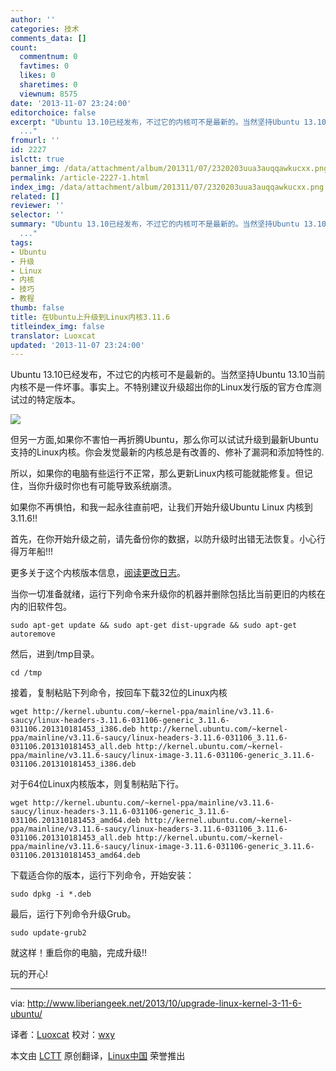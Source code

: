```yaml
---
author: ''
categories: 技术
comments_data: []
count:
  commentnum: 0
  favtimes: 0
  likes: 0
  sharetimes: 0
  viewnum: 8575
date: '2013-11-07 23:24:00'
editorchoice: false
excerpt: "Ubuntu 13.10已经发布，不过它的内核可不是最新的。当然坚持Ubuntu 13.10当前内核不是一件坏事。事实上。不特别建议升级超出你的Linux发行版的官方仓库测试过的特定版本。\r\n\r\n但另一方面,如果你不害怕一再折腾Ubuntu，
  ..."
fromurl: ''
id: 2227
islctt: true
banner_img: /data/attachment/album/201311/07/2320203uua3auqqawkucxx.png
permalink: /article-2227-1.html
index_img: /data/attachment/album/201311/07/2320203uua3auqqawkucxx.png.thumb.jpg
related: []
reviewer: ''
selector: ''
summary: "Ubuntu 13.10已经发布，不过它的内核可不是最新的。当然坚持Ubuntu 13.10当前内核不是一件坏事。事实上。不特别建议升级超出你的Linux发行版的官方仓库测试过的特定版本。\r\n\r\n但另一方面,如果你不害怕一再折腾Ubuntu，
  ..."
tags:
- Ubuntu
- 升级
- Linux
- 内核
- 技巧
- 教程
thumb: false
title: 在Ubuntu上升级到Linux内核3.11.6
titleindex_img: false
translator: Luoxcat
updated: '2013-11-07 23:24:00'
---
```


Ubuntu 13.10已经发布，不过它的内核可不是最新的。当然坚持Ubuntu 13.10当前内核不是一件坏事。事实上。不特别建议升级超出你的Linux发行版的官方仓库测试过的特定版本。


![](/data/attachment/album/201311/07/2320203uua3auqqawkucxx.png)


但另一方面,如果你不害怕一再折腾Ubuntu，那么你可以试试升级到最新Ubuntu支持的Linux内核。你会发觉最新的内核总是有改善的、修补了漏洞和添加特性的.


所以，如果你的电脑有些运行不正常，那么更新Linux内核可能就能修复。但记住，当你升级时你也有可能导致系统崩溃。


如果你不再惧怕，和我一起永往直前吧，让我们开始升级Ubuntu Linux 内核到 3.11.6!!


首先，在你开始升级之前，请先备份你的数据，以防升级时出错无法恢复。小心行得万年船!!!


更多关于这个内核版本信息，[阅读更改日志](https://www.kernel.org/pub/linux/kernel/v3.x/ChangeLog-3.11.6)。


当你一切准备就绪，运行下列命令来升级你的机器并删除包括比当前更旧的内核在内的旧软件包。



```
sudo apt-get update && sudo apt-get dist-upgrade && sudo apt-get autoremove
```

然后，进到/tmp目录。



```
cd /tmp
```

接着，复制粘贴下列命令，按回车下载32位的Linux内核



```
wget http://kernel.ubuntu.com/~kernel-ppa/mainline/v3.11.6-saucy/linux-headers-3.11.6-031106-generic_3.11.6-031106.201310181453_i386.deb http://kernel.ubuntu.com/~kernel-ppa/mainline/v3.11.6-saucy/linux-headers-3.11.6-031106_3.11.6-031106.201310181453_all.deb http://kernel.ubuntu.com/~kernel-ppa/mainline/v3.11.6-saucy/linux-image-3.11.6-031106-generic_3.11.6-031106.201310181453_i386.deb
```

对于64位Linux内核版本，则复制粘贴下行。



```
wget http://kernel.ubuntu.com/~kernel-ppa/mainline/v3.11.6-saucy/linux-headers-3.11.6-031106-generic_3.11.6-031106.201310181453_amd64.deb http://kernel.ubuntu.com/~kernel-ppa/mainline/v3.11.6-saucy/linux-headers-3.11.6-031106_3.11.6-031106.201310181453_all.deb http://kernel.ubuntu.com/~kernel-ppa/mainline/v3.11.6-saucy/linux-image-3.11.6-031106-generic_3.11.6-031106.201310181453_amd64.deb
```

下载适合你的版本，运行下列命令，开始安装：



```
sudo dpkg -i *.deb
```

最后，运行下列命令升级Grub。



```
sudo update-grub2
```

就这样！重启你的电脑，完成升级!!


玩的开心!




---


via: <http://www.liberiangeek.net/2013/10/upgrade-linux-kernel-3-11-6-ubuntu/>


译者：[Luoxcat](https://github.com/Luoxcat) 校对：[wxy](https://github.com/wxy)


本文由 [LCTT](https://github.com/LCTT/TranslateProject) 原创翻译，[Linux中国](http://linux.cn/) 荣誉推出